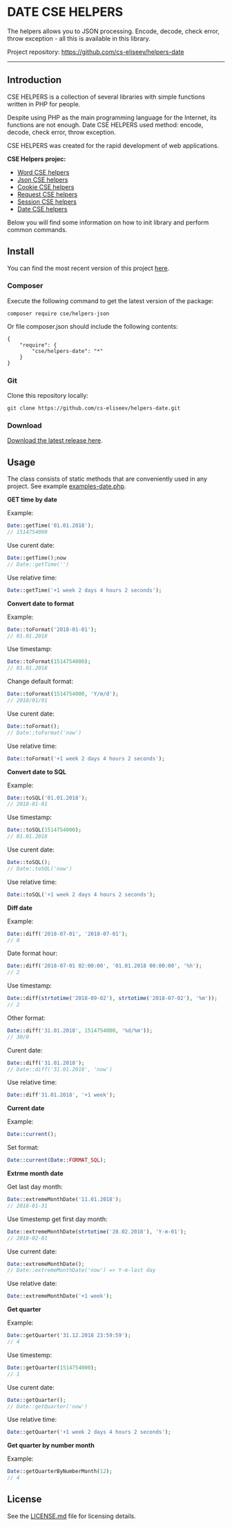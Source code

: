 DATE CSE HELPERS
=======

The helpers allows you to JSON processing. Encode, decode, check error, throw exception - all this is available in this library.

Project repository: https://github.com/cs-eliseev/helpers-date

***

## Introduction

CSE HELPERS is a collection of several libraries with simple functions written in PHP for people.

Despite using PHP as the main programming language for the Internet, its functions are not enough. Date CSE HELPERS used method: encode, decode, check error, throw exception.

CSE HELPERS was created for the rapid development of web applications.

**CSE Helpers projec:**
* [Word CSE helpers](https://github.com/cs-eliseev/helpers-word)
* [Json CSE helpers](https://github.com/cs-eliseev/helpers-json)
* [Cookie CSE helpers](https://github.com/cs-eliseev/helpers-cookie)
* [Request CSE helpers](https://github.com/cs-eliseev/helpers-request)
* [Session CSE helpers](https://github.com/cs-eliseev/helpers-session)
* [Date CSE helpers](https://github.com/cs-eliseev/helpers-date)

Below you will find some information on how to init library and perform common commands.

## Install

You can find the most recent version of this project [here](https://github.com/cs-eliseev/helpers-date).

### Composer

Execute the following command to get the latest version of the package:
```shell
composer require cse/helpers-json
```

Or file composer.json should include the following contents:
```
{
    "require": {
        "cse/helpers-date": "*"
    }
}
```

### Git

Clone this repository locally:
```shell
git clone https://github.com/cs-eliseev/helpers-date.git
```

### Download

[Download the latest release here](https://github.com/cs-eliseev/helpers-date/archive/master.zip).

## Usage

The class consists of static methods that are conveniently used in any project. See example [examples-date.php](https://github.com/cs-eliseev/helpers-date/blob/master/examples/examples-date.php).

**GET time by date**

Example:
```php
Date::getTime('01.01.2018');
// 1514754000
```

Use curent date:
```php
Date::getTime();now
// Date::getTime('')
```

Use relative time:
```php
Date::getTime('+1 week 2 days 4 hours 2 seconds');
```

**Convert date to format**

Example:
```php
Date::toFormat('2018-01-01');
// 01.01.2018
```

Use timestamp:
```php
Date::toFormat(1514754000);
// 01.01.2018
```

Change default format:
```php
Date::toFormat(1514754000, 'Y/m/d');
// 2018/01/01
```

Use curent date:
```php
Date::toFormat();
// Date::toFormat('now')
```

Use relative time:
```php
Date::toFormat('+1 week 2 days 4 hours 2 seconds');
```

**Convert date to SQL**

Example:
```php
Date::toSQL('01.01.2018');
// 2018-01-01
```

Use timestamp:
```php
Date::toSQL(1514754000);
// 01.01.2018
```

Use curent date:
```php
Date::toSQL();
// Date::toSQL('now')
```

Use relative time:
```php
Date::toSQL('+1 week 2 days 4 hours 2 seconds');
```

**Diff date**

Example:
```php
Date::diff('2018-07-01', '2018-07-01');
// 0
```

Date format hour:
```php
Date::diff('2018-07-01 02:00:00', '01.01.2018 00:00:00', '%h');
// 2
```

Use timestamp:
```php
Date::diff(strtotime('2018-09-02'), strtotime('2018-07-02'), '%m'));
// 2
```

Other format:
```php
Date::diff('31.01.2018', 1514754000, '%d/%m'));
// 30/0
```

Curent date:
```php
Date::diff('31.01.2018');
// Date::diff('31.01.2018', 'now')
```

Use relative time:
```php
Date::diff'31.01.2018', '+1 week');
```

**Current date**

Example:
```php
Date::current();
```

Set format:
```php
Date::current(Date::FORMAT_SQL);
```

**Extrme month date**

Get last day month:
```php
Date::extremeMonthDate('11.01.2018');
// 2018-01-31
```

Use timestemp get first day month:
```php
Date::extremeMonthDate(strtotime('28.02.2018'), 'Y-m-01');
// 2018-02-01
```

Use current date:
```php
Date::extremeMonthDate();
// Date::extremeMonthDate('now') => Y-m-last day
```

Use relative date:
```php
Date::extremeMonthDate('+1 week');
```

**Get quarter**

Example:
```php
Date::getQuarter('31.12.2018 23:59:59');
// 4
```

Use timestemp:
```php
Date::getQuarter(1514754000);
// 1
```

Use curent date:
```php
Date::getQuarter();
// Date::getQuarter('now')
```

Use relative time:
```php
Date::getQuarter('+1 week 2 days 4 hours 2 seconds');
```

**Get quarter by number month**

Example:
```php
Date::getQuarterByNumberMonth(12);
// 4
```


## License

See the [LICENSE.md](https://github.com/cs-eliseev/helpers-date/blob/master/LICENSE.md) file for licensing details.